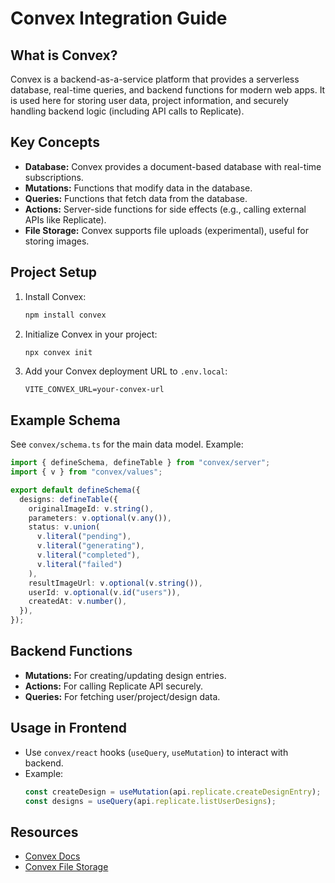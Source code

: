# Convex Integration Guide

## What is Convex?

Convex is a backend-as-a-service platform that provides a serverless database, real-time queries, and backend functions for modern web apps. It is used here for storing user data, project information, and securely handling backend logic (including API calls to Replicate).

## Key Concepts

- **Database:** Convex provides a document-based database with real-time subscriptions.
- **Mutations:** Functions that modify data in the database.
- **Queries:** Functions that fetch data from the database.
- **Actions:** Server-side functions for side effects (e.g., calling external APIs like Replicate).
- **File Storage:** Convex supports file uploads (experimental), useful for storing images.

## Project Setup

1. Install Convex:
   ```bash
   npm install convex
   ```
2. Initialize Convex in your project:
   ```bash
   npx convex init
   ```
3. Add your Convex deployment URL to `.env.local`:
   ```env
   VITE_CONVEX_URL=your-convex-url
   ```

## Example Schema

See `convex/schema.ts` for the main data model. Example:

```ts
import { defineSchema, defineTable } from "convex/server";
import { v } from "convex/values";

export default defineSchema({
  designs: defineTable({
    originalImageId: v.string(),
    parameters: v.optional(v.any()),
    status: v.union(
      v.literal("pending"),
      v.literal("generating"),
      v.literal("completed"),
      v.literal("failed")
    ),
    resultImageUrl: v.optional(v.string()),
    userId: v.optional(v.id("users")),
    createdAt: v.number(),
  }),
});
```

## Backend Functions

- **Mutations:** For creating/updating design entries.
- **Actions:** For calling Replicate API securely.
- **Queries:** For fetching user/project/design data.

## Usage in Frontend

- Use `convex/react` hooks (`useQuery`, `useMutation`) to interact with backend.
- Example:
  ```ts
  const createDesign = useMutation(api.replicate.createDesignEntry);
  const designs = useQuery(api.replicate.listUserDesigns);
  ```

## Resources

- [Convex Docs](https://docs.convex.dev/)
- [Convex File Storage](https://docs.convex.dev/file-storage/uploading-from-client)
